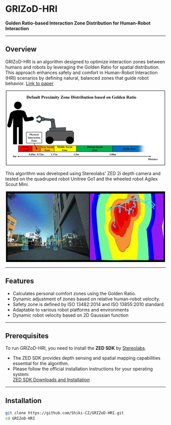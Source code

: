 # GRIZoD-HRI  
**Golden Ratio-based Interaction Zone Distribution for Human-Robot Interaction**

---

## Overview

GRIZoD-HRI is an algorithm designed to optimize interaction zones between humans and robots by leveraging the Golden Ratio for spatial distribution. This approach enhances safety and comfort in Human-Robot Interaction (HRI) scenarios by defining natural, balanced zones that guide robot behavior.
[Link to paper](https://doi.org/10.3390/app15158130)
<div align="center">
  <img src="assets/distribution.png" alt="Default Zone Distribution" width="500"/>
</div>

This algorithm was developed using Stereolabs' ZED 2i depth camera and tested on the quadruped robot Unitree Go1 and the wheeled robot Agilex Scout Mini. 

<div align="center">
  <img src="assets/demo.gif" alt="GRIZoD-HRI Demo" width="500" />
</div>

---

## Features

- Calculates personal comfort zones using the Golden Ratio.
- Dynamic adjustment of zones based on relative human-robot velocity.  
- Safety zone is defined by ISO 13482:2014 and ISO 13855:2010 standard.  
- Adaptable to various robot platforms and environments  
- Dynamic robot velocity based on 2D Gaussian function  

---

## Prerequisites

To run GRIZoD-HRI, you need to install the **ZED SDK** by [Stereolabs](https://www.stereolabs.com/developers/).

- The ZED SDK provides depth sensing and spatial mapping capabilities essential for the algorithm.
- Please follow the official installation instructions for your operating system:  
  [ZED SDK Downloads and Installation](https://www.stereolabs.com/developers/)

---

## Installation

```bash
git clone https://github.com/Shiki-CZ/GRIZoD-HRI.git
cd GRIZoD-HRI
